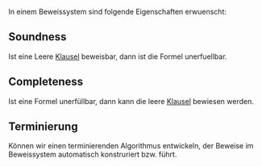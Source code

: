 
In einem Beweissystem sind folgende Eigenschaften erwuenscht:

## Soundness
Ist eine Leere [Klausel](Klausel.md) beweisbar, dann ist die Formel unerfuellbar.

## Completeness
Ist eine Formel unerfüllbar, dann kann die leere [Klausel](Klausel.md) bewiesen werden.

## Terminierung

Können wir einen terminierenden Algorithmus entwickeln, der Beweise im Beweissystem automatisch konstruriert bzw. führt.